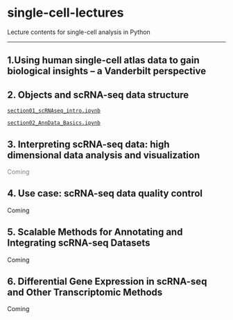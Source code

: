 # single-cell-lectures

Lecture contents for single-cell analysis in Python

---

## 1.Using human single-cell atlas data to gain biological insights – a Vanderbilt perspective


## 2. Objects and scRNA-seq data structure

[`section01_scRNAseq_intro.ipynb`](/notebooks2025/section01_scRNAseq_intro.ipynb)

[`section02_AnnData_Basics.ipynb`](/notebooks2025/section02_AnnData_Basics.ipynb)


## 3. Interpreting scRNA-seq data: high dimensional data analysis and visualization
<font color = gray >Coming</font>


## 4. Use case: scRNA-seq data quality control
Coming

## 5. Scalable Methods for Annotating and Integrating scRNA-seq Datasets
Coming

## 6. Differential Gene Expression in scRNA-seq and Other Transcriptomic Methods
Coming
